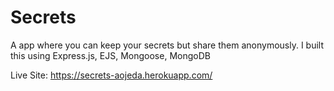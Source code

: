 # Secrets
A app where you can keep your secrets but share them anonymously. I built this using Express.js, EJS, Mongoose, MongoDB

Live Site: https://secrets-aojeda.herokuapp.com/
